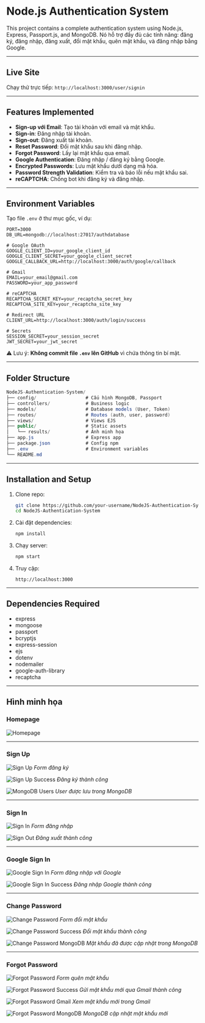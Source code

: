# Node.js Authentication System

This project contains a complete authentication system using Node.js, Express, Passport.js, and MongoDB.
Nó hỗ trợ đầy đủ các tính năng: đăng ký, đăng nhập, đăng xuất, đổi mật khẩu, quên mật khẩu, và đăng nhập bằng Google.

---

## Live Site

Chạy thử trực tiếp: `http://localhost:3000/user/signin`

---

## Features Implemented

* **Sign-up với Email**: Tạo tài khoản với email và mật khẩu.
* **Sign-in**: Đăng nhập tài khoản.
* **Sign-out**: Đăng xuất tài khoản.
* **Reset Password**: Đổi mật khẩu sau khi đăng nhập.
* **Forgot Password**: Lấy lại mật khẩu qua email.
* **Google Authentication**: Đăng nhập / đăng ký bằng Google.
* **Encrypted Passwords**: Lưu mật khẩu dưới dạng mã hóa.
* **Password Strength Validation**: Kiểm tra và báo lỗi nếu mật khẩu sai.
* **reCAPTCHA**: Chống bot khi đăng ký và đăng nhập.

---

## Environment Variables

Tạo file `.env` ở thư mục gốc, ví dụ:

```plaintext
PORT=3000
DB_URL=mongodb://localhost:27017/authdatabase

# Google OAuth
GOOGLE_CLIENT_ID=your_google_client_id
GOOGLE_CLIENT_SECRET=your_google_client_secret
GOOGLE_CALLBACK_URL=http://localhost:3000/auth/google/callback

# Gmail
EMAIL=your_email@gmail.com
PASSWORD=your_app_password

# reCAPTCHA
RECAPTCHA_SECRET_KEY=your_recaptcha_secret_key
RECAPTCHA_SITE_KEY=your_recaptcha_site_key

# Redirect URL
CLIENT_URL=http://localhost:3000/auth/login/success

# Secrets
SESSION_SECRET=your_session_secret
JWT_SECRET=your_jwt_secret
```

⚠️ Lưu ý: **Không commit file `.env` lên GitHub** vì chứa thông tin bí mật.

---

## Folder Structure

```csharp
NodeJS-Authentication-System/
├── config/                  # Cấu hình MongoDB, Passport
├── controllers/             # Business logic
├── models/                  # Database models (User, Token)
├── routes/                  # Routes (auth, user, password)
├── views/                   # Views EJS
├── public/                  # Static assets
│   └── results/             # Ảnh minh họa
├── app.js                   # Express app
├── package.json             # Config npm
├── .env                     # Environment variables
└── README.md
```

---

## Installation and Setup

1. Clone repo:

   ```bash
   git clone https://github.com/your-username/NodeJS-Authentication-System.git
   cd NodeJS-Authentication-System
   ```

2. Cài đặt dependencies:

   ```bash
   npm install
   ```

3. Chạy server:

   ```bash
   npm start
   ```

4. Truy cập:

   ```
   http://localhost:3000
   ```

---

## Dependencies Required

* express
* mongoose
* passport
* bcryptjs
* express-session
* ejs
* dotenv
* nodemailer
* google-auth-library
* recaptcha

---

## Hình minh họa

### Homepage

![Homepage](public/results/homepage.png)

---

### Sign Up

![Sign Up](public/results/signup.png)
*Form đăng ký*

![Sign Up Success](public/results/signup_success.png)
*Đăng ký thành công*

![MongoDB Users](public/results/signup_mongo_users.png)
*User được lưu trong MongoDB*

---

### Sign In

![Sign In](public/results/signin.png)
*Form đăng nhập*

![Sign Out](public/results/signout.png)
*Đăng xuất thành công*

---

### Google Sign In

![Google Sign In](public/results/signin_with_Google.png)
*Form đăng nhập với Google*

![Google Sign In Success](public/results/signin_with_Google_success.png)
*Đăng nhập Google thành công*

---

### Change Password

![Change Password](public/results/change_password.png)
*Form đổi mật khẩu*

![Change Password Success](public/results/change_password_success.png)
*Đổi mật khẩu thành công*

![Change Password MongoDB](public/results/change_password_mongo.png)
*Mật khẩu đã được cập nhật trong MongoDB*

---

### Forgot Password

![Forgot Password](public/results/forgot_password.png)
*Form quên mật khẩu*

![Forgot Password Success](public/results/forgot_password_success.png)
*Gửi mật khẩu mới qua Gmail thành công*

![Forgot Password Gmail](public/results/forgot_password_gmail.png)
*Xem mật khẩu mới trong Gmail*

![Forgot Password MongoDB](public/results/forgot_password_mongo.png)
*MongoDB cập nhật mật khẩu mới*
